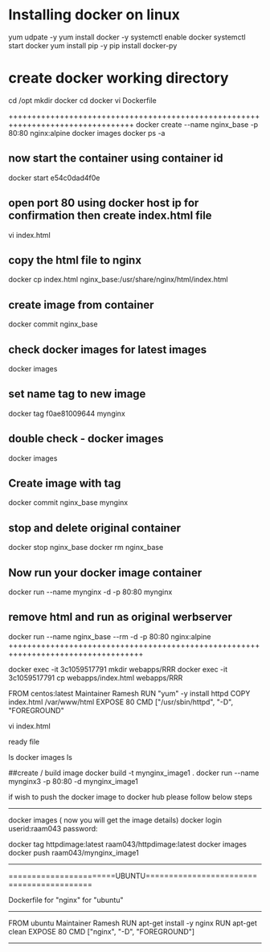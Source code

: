 # Installing docker on linux 
yum udpate -y
yum install docker -y
systemctl enable docker
systemctl start docker
yum install pip -y
pip install docker-py

# create docker working directory
cd /opt
mkdir docker
cd docker
vi Dockerfile

+++++++++++++++++++++++++++++++++++++++++++++++++++++++++++++++++++++++++++++++++
docker create --name nginx_base -p 80:80 nginx:alpine
docker images
docker ps -a
## now start the container using container id
docker start e54c0dad4f0e
## open port 80 using docker host ip for confirmation then create index.html file
vi index.html
## copy the html file to nginx
docker cp index.html nginx_base:/usr/share/nginx/html/index.html
## create image from container
docker commit nginx_base
## check docker images for latest images
docker images
## set name tag to new image
docker tag f0ae81009644 mynginx
## double check - docker images
docker images
## Create image with tag
docker commit nginx_base mynginx
## stop and delete original container
docker stop nginx_base
docker rm nginx_base
## Now run your docker image container 
docker run --name mynginx -d -p 80:80 mynginx
## remove html and run as original werbserver
docker run --name nginx_base --rm -d -p 80:80 nginx:alpine
+++++++++++++++++++++++++++++++++++++++++++++++++++++++++++++++++++++++++++++++++++




docker exec -it 3c1059517791 mkdir  webapps/RRR
docker exec -it 3c1059517791 cp webapps/index.html webapps/RRR






















FROM centos:latest
Maintainer Ramesh
RUN "yum" -y install httpd
COPY index.html /var/www/html
EXPOSE 80
CMD ["/usr/sbin/httpd", "-D", "FOREGROUND"











vi index.html
<html> ready file </html>

ls
docker images ls

##create / build image
docker build -t mynginx_image1 .
docker run --name mynginx3 -p 80:80 -d mynginx_image1


if wish to push the docker image to docker hub please follow below steps
___________________________________________________________________
docker images ( now you will get the image details)
docker login
userid:raam043
password:

docker tag httpdimage:latest raam043/httpdimage:latest
docker images
docker push raam043/mynginx_image1
_____________________________________________________________________

=======================UBUNTU==========================================





Dockerfile for "nginx" for "ubuntu"
________________________________________
FROM ubuntu
Maintainer Ramesh
RUN apt-get install -y nginx
RUN apt-get clean
EXPOSE 80
CMD ["nginx", "-D", "FOREGROUND"]
___________________________________________

